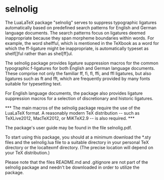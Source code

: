 selnolig
========

The LuaLaTeX package "selnolig" serves to suppress typographic ligatures automatically based on predefined search patterns for English and German language documents. The search patterns focus on ligatures deemed inappropriate because they span morpheme boundaries within words. For example, the word shelfful, which is mentioned in the TeXbook as a word for which the ff-ligature might be inappropriate, is automatically typeset as shelf[]ful rather than as shel[ff]ul.

The selnolig package provides ligature suppression macros for the common typographic f-ligatures for both English and German language documents. These comprise not only the familiar ff, fi, fl, ffi, and ffl ligatures, but also ligatures such as ft and fft, which are frequently provided by many fonts suitable for typesetting text.

For English language documents, the package also provides ligature suppression macros for a selection of discretionary and historic ligatures.

*** The main macros of the selnolig package require the use of the LuaLaTeX format. A reasonably modern TeX distribution -- such as TeXLive2012, MacTeX2012, or MiKTeX2.9 -- is also required. ***

The package's user guide may be found in the file selnolig.pdf.

To start using this package, you should at a minimum download the *.sty files and the selnolig.lua file to a suitable directory in your personal TeX directory or the localtexmf directory. (The precise location will depend on your TeX distribution.)

Please note that the files README.md and .gitignore are not part of the selnolig package and needn't be downloaded in order to utilize the package.
